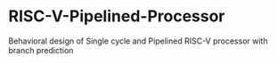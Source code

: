 # RISC-V-Pipelined-Processor
Behavioral design of Single cycle and Pipelined RISC-V processor with branch prediction
